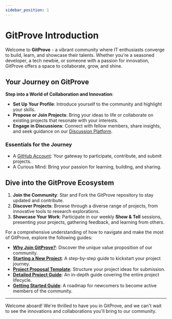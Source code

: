 ```yaml
---
sidebar_position: 1
---
```


# GitProve Introduction

Welcome to **GitProve** - a vibrant community where IT enthusiasts converge to build, learn, and showcase their talents. Whether you're a seasoned developer, a tech newbie, or someone with a passion for innovation, GitProve offers a space to collaborate, grow, and shine.

## Your Journey on GitProve

**Step into a World of Collaboration and Innovation**:
- **Set Up Your Profile**: Introduce yourself to the community and highlight your skills.
- **Propose or Join Projects**: Bring your ideas to life or collaborate on existing projects that resonate with your interests.
- **Engage in Discussions**: Connect with fellow members, share insights, and seek guidance on our [Discussion Platform](https://github.com/orgs/Git-Prove/discussions).

### Essentials for the Journey

- A [GitHub Account](https://github.com/join): Your gateway to participate, contribute, and submit projects.
- A Curious Mind: Bring your passion for learning, building, and sharing.

## Dive into the GitProve Ecosystem

1. **Join the Community**: Star and Fork the GitProve repository to stay updated and contribute.
2. **Discover Projects**: Browse through a diverse range of projects, from innovative tools to research explorations.
3. **Showcase Your Work**: Participate in our weekly **Show & Tell** sessions, presenting your projects, gathering feedback, and learning from others.

For a comprehensive understanding of how to navigate and make the most of GitProve, explore the following guides:

- **[Why Join GitProve?](/docs/Introduction/why-gitprove)**: Discover the unique value proposition of our community.
- **[Starting a New Project](/docs/Introduction/start-a-project)**: A step-by-step guide to kickstart your project journey.
- **[Project Proposal Template](/docs/Introduction/project-proposal-template)**: Structure your project ideas for submission.
- **[Detailed Project Guide](/docs/Introduction/detailed-project-guide)**: An in-depth guide covering the entire project lifecycle.
- **[Getting Started Guide](/docs/Introduction/getting-started)**: A roadmap for newcomers to become active members of the community.

---

Welcome aboard! We're thrilled to have you in GitProve, and we can't wait to see the innovations and collaborations you'll bring to our community.
